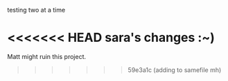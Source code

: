 testing two at a time

<<<<<<< HEAD
sara's changes :~) 
=======
Matt might ruin this project. 
>>>>>>> 59e3a1c (adding to samefile mh)
